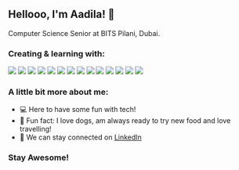 ## Hellooo, I'm Aadila! 👋

Computer Science Senior at BITS Pilani, Dubai.

### Creating & learning with:

![](https://img.shields.io/badge/Java-informational?style=flat&logo=<LOGO_NAME>&logoColor=white&color=1E90FF)
![](https://img.shields.io/badge/Python-informational?style=flat&logo=<LOGO_NAME>&logoColor=white&color=120A8F)
![](https://img.shields.io/badge/C-informational?style=flat&logo=<LOGO_NAME>&logoColor=white&color=3299CC)
![](https://img.shields.io/badge/SQL-informational?style=flat&logo=<LOGO_NAME>&logoColor=white&color=008080)
![](https://img.shields.io/badge/AndroidStudio-informational?style=flat&logo=<LOGO_NAME>&logoColor=white&color=3299CC)
![](https://img.shields.io/badge/SketchUp-informational?style=flat&logo=<LOGO_NAME>&logoColor=white&color=008080)
![](https://img.shields.io/badge/Html-informational?style=flat&logo=<LOGO_NAME>&logoColor=white&color=120A8F)
![](https://img.shields.io/badge/CSS-informational?style=flat&logo=<LOGO_NAME>&logoColor=white&color=3299CC)
![](https://img.shields.io/badge/AssemblyLanguage-informational?style=flat&logo=<LOGO_NAME>&logoColor=white&color=008080)
![](https://img.shields.io/badge/Figma-informational?style=flat&logo=<LOGO_NAME>&logoColor=white&color=120A8F)
![](https://img.shields.io/badge/MSOffice-informational?style=flat&logo=<LOGO_NAME>&logoColor=white&color=008080)
![](https://img.shields.io/badge/AdobeIllustrator-informational?style=flat&logo=<LOGO_NAME>&logoColor=white&color=120A8F)
![](https://img.shields.io/badge/AdobeXD-informational?style=flat&logo=<LOGO_NAME>&logoColor=white&color=3299CC)
![](https://img.shields.io/badge/Notion-informational?style=flat&logo=<LOGO_NAME>&logoColor=white&color=008080)


### A little bit more about me:
- 💻 Here to have some fun with tech! 
- 💙 Fun fact: I love dogs, am always ready to try new food and love travelling! 
- 🤝 We can stay connected on <a href="https://www.linkedin.com/in/aadila-jasmin/">LinkedIn</a>


### **Stay Awesome!**
